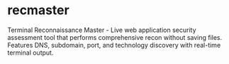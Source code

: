 # recmaster
Terminal Reconnaissance Master - Live web application security assessment tool that performs comprehensive recon without saving files. Features DNS, subdomain, port, and technology discovery with real-time terminal output.
